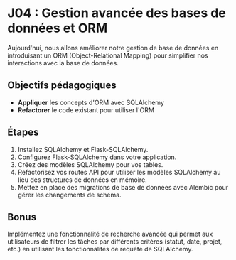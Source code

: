 # J04 : Gestion avancée des bases de données et ORM

Aujourd'hui, nous allons améliorer notre gestion de base de données en introduisant un ORM (Object-Relational Mapping) pour simplifier nos interactions avec la base de données.

## Objectifs pédagogiques

- **Appliquer** les concepts d'ORM avec SQLAlchemy
- **Refactorer** le code existant pour utiliser l'ORM

## Étapes

1. Installez SQLAlchemy et Flask-SQLAlchemy.
2. Configurez Flask-SQLAlchemy dans votre application.
3. Créez des modèles SQLAlchemy pour vos tables.
4. Refactorisez vos routes API pour utiliser les modèles SQLAlchemy au lieu des structures de données en mémoire.
7. Mettez en place des migrations de base de données avec Alembic pour gérer les changements de schéma.

## Bonus

Implémentez une fonctionnalité de recherche avancée qui permet aux utilisateurs de filtrer les tâches par différents critères (statut, date, projet, etc.) en utilisant les fonctionnalités de requête de SQLAlchemy.
